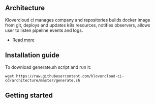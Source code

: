 ## Architecture
Klovercloud ci manages company and repositories builds docker image from git, deploys and updates k8s resources, notifies observers, allows user to listen pipeline events and logs.
-  [Read more](https://github.com/klovercloud-ci-cd/architecture/blob/master/README.md)
## Installation guide
To download generate.sh script and run it:
```couchbasequery
wget https://raw.githubusercontent.com/klovercloud-ci-cd/architecture/master/generate.sh
```
## Getting started
